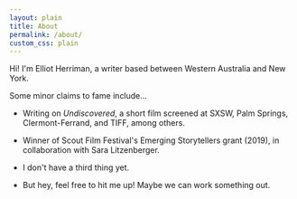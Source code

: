 ```yaml
---
layout: plain
title: About
permalink: /about/
custom_css: plain
---
```


Hi! I'm Elliot Herriman, a writer based between Western Australia and New York. 

Some minor claims to fame include...

- Writing on *Undiscovered*, a short film screened at SXSW, Palm Springs, Clermont-Ferrand, and TIFF, among others. 

- Winner of Scout Film Festival's Emerging Storytellers grant (2019), in collaboration with Sara Litzenberger.

- I don't have a third thing yet.

- But hey, feel free to hit me up! Maybe we can work something out.
